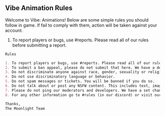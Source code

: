 ## Vibe Animation Rules

Welcome to Vibe: Animations! Below are some simple rules you should follow in game. If fail to comply with them, action will be taken against your account.

1. To report players or bugs, use #reports. Please read all of our rules before submitting a report.

```markdown
Rules

1. To report players or bugs, use #reports. Please read all of our rules before submitting a report.
2. To submit a ban appeal, please do not submit that here. We have a dedicated site for that: https://plebcy.com. Make sure you are providing sufficient information regarding your ban to better your chances of getting unbanned.
3. Do not discriminate anyone against race, gender, sexuality or religion.
4. Do not use discriminatory language or behavior.
5. Do not spam messages or tickets. You will be banned if you do so.
6. Do not talk about or post any NSFW content. This includes text, images, or links featuring nudity, sex, hard violence, or other graphically disturbing content.
7. Please do not ping our moderators and developers. We have a set channel to submit those types of reports.
8. For any other information go to #rules (in our discord) or visit our support website: https://plebcy.com

Thanks,
The Moonlight Team
